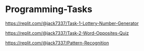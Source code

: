 # Programming-Tasks

https://replit.com/@jack7337/Task-1-Lottery-Number-Generator

https://replit.com/@jack7337/Task-2-Word-Opposites-Quiz

https://replit.com/@jack7337/Pattern-Recognition
